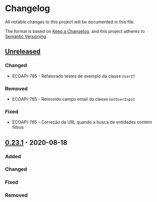 # Changelog

All notable changes to this project will be documented in this file.

The format is based on [Keep a Changelog](https://keepachangelog.com/en/1.0.0/),
and this project adheres to [Semantic Versioning](https://semver.org/spec/v2.0.0.html).

## [Unreleased]

### Changed

* ECOAPI-785 - Refatorado testes de exemplo da classe `UserIT`

### Removed 

* ECOAPI-785 - Removido campo email da classe `GetUserInput`

### Fixed

* ECOAPI-785 - Correção da URL quando a busca de entidades contém filtros

## [0.23.1] - 2020-08-18

### Added

### Changed

### Fixed

### Removed

[Unreleased]: https://github.com/dev-senior-com-br/senior-core-java/compare/v0.23.1...HEAD

[0.23.1]: https://github.com/dev-senior-com-br/senior-core-java/compare/v0.1.0...0.23.1
